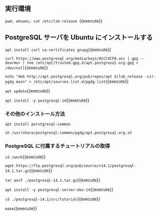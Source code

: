 ## 実行環境

`pwd; whoami; cat /etc/lsb-release `{{execute}}

## PostgreSQL サーバを Ubuntu にインストールする

`apt install curl ca-certificates gnupg`{{execute}}

`curl https://www.postgresql.org/media/keys/ACCC4CF8.asc | gpg --dearmor | tee /etc/apt/trusted.gpg.d/apt.postgresql.org.gpg > /dev/null`{{execute}}

`echo "deb http://apt.postgresql.org/pub/repos/apt $(lsb_release -cs)-pgdg main" > /etc/apt/sources.list.d/pgdg.list`{{execute}}

`apt update`{{execute}}

`apt install -y postgresql-14`{{execute}}

### その他のインストール方法

`apt install porstgresql-common`

`sh /usr/share/postgresql-common/pgdg/apt.postgresql.org.sh`

### PostgreSQL に付属するチュートリアルの取得

`cd /work`{{execute}}

`wget https://ftp.postgresql.org/pub/source/v14.1/postgresql-14.1.tar.gz`{{execute}}

`tar axvf ./postgresql-14.1.tar.gz`{{execute}}

`apt install -y postgresql-server-dev-14`{{execute}}

`cd ./postgresql-14.1/src/tutorial`{{execute}}

`make`{{execute}}

